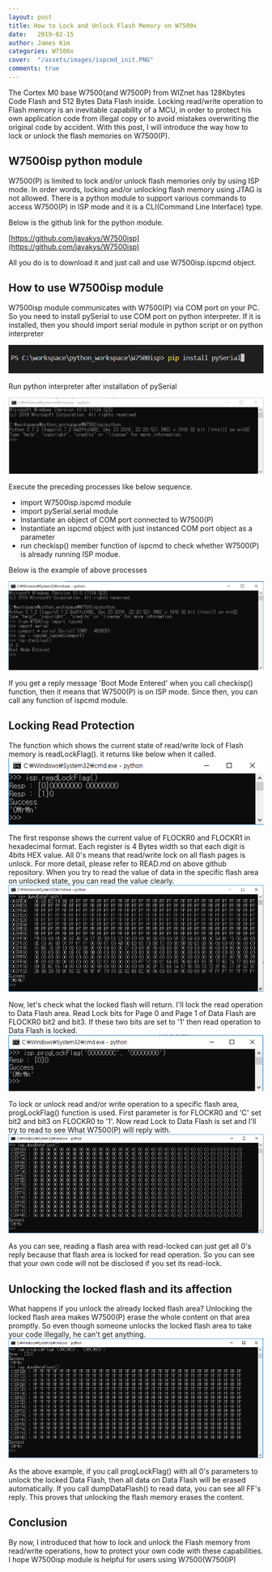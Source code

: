 ```yaml
---
layout: post
title: How to Lock and Unlock Flash Memory on W7500x
date:   2019-02-15 
author: James Kim
categories: W7500x
cover:  "/assets/images/ispcmd_init.PNG"
comments: true
---
```



The Cortex M0 base W7500(and W7500P) from WIZnet has 128Kbytes Code Flash and 512 Bytes Data Flash inside.
Locking read/write operation to Flash memory is an inevitable capability of a MCU, in order to protect his own application code from illegal copy or to avoid mistakes overwriting the original code by accident.
With this post, I will introduce the way how to lock or unlock the flash memories on W7500(P).

## W7500isp python module ##
W7500(P) is limited to lock and/or unlock flash memories only by using ISP mode. In order words, locking and/or unlocking flash memory using JTAG is not allowed.
There is a python module to support various commands to access W7500(P) in ISP mode and it is a CLI(Command Line Interface) type.

Below is the github link for the python module.

[https://github.com/javakys/W7500isp](https://github.com/javakys/W7500isp)

All you do is to download it and just call and use W7500isp.ispcmd object.

## How to use W7500isp module ##
W7500isp module communicates with W7500(P) via COM port on your PC. So you need to install pySerial to use COM port on python interpreter. If it is installed, then you should import serial module in python script or on python interpreter

![_config.yml](/assets/images/capture1.PNG)


Run python interpreter after installation of pySerial

![_config.yml](/assets/images/python_interpreter.PNG)

Execute the preceding processes like below sequence.
* import W7500isp.ispcmd module
* import pySerial.serial module
* Instantiate an object of COM port connected to W7500(P)
* Instantiate an ispcmd object with just instanced COM port object as a parameter 
* run checkisp() member function of ispcmd to check whether W7500(P) is already running ISP modue.

Below is the example of above processes

![_config.yml](/assets/images/ispcmd_init.PNG)


If you get a reply message 'Boot Mode Entered' when you call checkisp() function, then it means that W7500(P) is on ISP mode. Since then, you can call any function of ispcmd module.

## Locking Read Protection ##


The function which shows the current state of read/write lock of Flash memory is readLockFlag(). it returns like below when it called.
![_config.yml](/assets/images/readLockFlag.PNG)

The first response shows the current value of FLOCKR0 and FLOCKR1 in hexadecimal format. Each register is 4 Bytes width so that each digit is 4bits HEX value. All 0's means that read/write lock on all flash pages is unlock. For more detail, please refer to READ.md on above github repository.
When you try to read the value of data in the specific flash area on unlocked state, you can read the value clearly.
![_config.yml](/assets/images/dumpDataFlash.PNG)


Now, let's check what the locked flash will return.
I'll lock the read operation to Data Flash area. Read Lock bits for Page 0 and Page 1 of Data Flash are FLOCKR0 bit2 and bit3. If these two bits are set to '1' then read operation to Data Flash is locked.
![_config.yml](/assets/images/dataFlashReadlock.PNG)

To lock or unlock read and/or write operation to a specific flash area, progLockFlag() function is used.
First parameter is for FLOCKR0 and 'C' set bit2 and bit3 on FLOCKR0 to '1'.
Now read Lock to Data Flash is set and I'll try to read to see What W7500(P) will reply with.
![_config.yml](/assets/images/dumpLockedDataFlash.PNG)


As you can see, reading a flash area with read-locked can just get all 0's reply because that flash area is locked for read operation.
So you can see that your own code will not be disclosed if you set its read-lock.

## Unlocking the locked flash and its affection ##

What happens if you unlock the already locked flash area? Unlocking the locked flash area makes W7500(P) erase the whole content on that area promptly. So even though someone unlocks the locked flash area to take your code illegally, he can't get anything.
![_config.yml](/assets/images/dumpUnlockedDataFlash.PNG)

As the above example, if you call progLockFlag() with all 0's parameters to unlock the locked Data Flash, then all data on Data Flash will be erased automatically.
If you call dumpDataFlash() to read data, you can see all FF's reply.
This proves that unlocking the flash memory erases the content.

## Conclusion ##

By now, I introduced that how to lock and unlock the Flash memory from read/write operations, how to protect your own code with these capabilities. I hope W7500isp module is helpful for users using W7500(W7500P) 